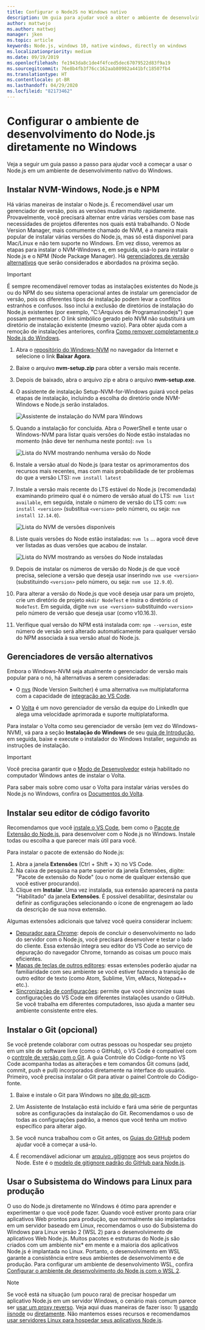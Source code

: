 ```yaml
---
title: Configurar o NodeJS no Windows nativo
description: Um guia para ajudar você a obter o ambiente de desenvolvimento do Node.js configurado diretamente no Windows.
author: mattwojo
ms.author: mattwoj
manager: jken
ms.topic: article
keywords: Node.js, windows 10, native windows, directly on windows
ms.localizationpriority: medium
ms.date: 09/19/2019
ms.openlocfilehash: fe1943da8c1de4f4fced5dec67079522d83f9a19
ms.sourcegitcommit: 76e8b4fb3f76cc162aab80982a441bfc18507fb4
ms.translationtype: HT
ms.contentlocale: pt-BR
ms.lasthandoff: 04/29/2020
ms.locfileid: "82173462"
---
```

# <a name="set-up-your-nodejs-development-environment-directly-on-windows"></a>Configurar o ambiente de desenvolvimento do Node.js diretamente no Windows

Veja a seguir um guia passo a passo para ajudar você a começar a usar o Node.js em um ambiente de desenvolvimento nativo do Windows.

## <a name="install-nvm-windows-nodejs-and-npm"></a>Instalar NVM-Windows, Node.js e NPM

Há várias maneiras de instalar o Node.js. É recomendável usar um gerenciador de versão, pois as versões mudam muito rapidamente. Provavelmente, você precisará alternar entre várias versões com base nas necessidades de projetos diferentes nos quais está trabalhando. O Node Version Manager, mais comumente chamado de NVM, é a maneira mais popular de instalar várias versões do Node.js, mas só está disponível para Mac/Linux e não tem suporte no Windows. Em vez disso, veremos as etapas para instalar o NVM-Windows e, em seguida, usá-lo para instalar o Node.js e o NPM (Node Package Manager). Há [gerenciadores de versão alternativos](#alternative-version-managers) que serão considerados e abordados na próxima seção.

> [!IMPORTANT]
> É sempre recomendável remover todas as instalações existentes do Node.js ou do NPM do seu sistema operacional antes de instalar um gerenciador de versão, pois os diferentes tipos de instalação podem levar a conflitos estranhos e confusos. Isso inclui a exclusão de diretórios de instalação do Node.js existentes (por exemplo, "C:\Arquivos de Programas\nodejs") que possam permanecer. O link simbólico gerado pelo NVM não substituirá um diretório de instalação existente (mesmo vazio). Para obter ajuda com a remoção de instalações anteriores, confira [Como remover completamente o Node.js do Windows](https://stackoverflow.com/questions/20711240/how-to-completely-remove-node-js-from-windows).

1. Abra o [repositório do Windows-NVM](https://github.com/coreybutler/nvm-windows#node-version-manager-nvm-for-windows) no navegador da Internet e selecione o link **Baixar Agora**.
2. Baixe o arquivo **nvm-setup.zip** para obter a versão mais recente.
3. Depois de baixado, abra o arquivo zip e abra o arquivo **nvm-setup.exe**.
4. O assistente de instalação Setup-NVM-for-Windows guiará você pelas etapas de instalação, incluindo a escolha do diretório onde NVM-Windows e Node.js serão instalados.

    ![Assistente de instalação do NVM para Windows](../images/install-nvm-for-windows-wizard.png)

5. Quando a instalação for concluída. Abra o PowerShell e tente usar o Windows-NVM para listar quais versões do Node estão instaladas no momento (não deve ter nenhuma neste ponto): `nvm ls`

    ![Lista do NVM mostrando nenhuma versão do Node](../images/windows-nvm-powershell-no-node.png)

6. Instale a versão atual do Node.js (para testar os aprimoramentos dos recursos mais recentes, mas com mais probabilidade de ter problemas do que a versão LTS): `nvm install latest`

7. Instale a versão mais recente do LTS estável do Node.js (recomendada) examinando primeiro qual é o número de versão atual do LTS: `nvm list available`, em seguida, instale o número de versão do LTS com: `nvm install <version>` (substitua `<version>` pelo número, ou seja: `nvm install 12.14.0`).

    ![Lista do NVM de versões disponíveis](../images/windows-nvm-list.png)

8. Liste quais versões do Node estão instaladas: `nvm ls` ... agora você deve ver listadas as duas versões que acabou de instalar.

    ![Lista do NVM mostrando as versões do Node instaladas](../images/windows-nvm-node-installs.png)

9. Depois de instalar os números de versão do Node.js de que você precisa, selecione a versão que deseja usar inserindo `nvm use <version>` (substituindo `<version>` pelo número, ou seja: `nvm use 12.9.0`).

10. Para alterar a versão do Node.js que você deseja usar para um projeto, crie um diretório de projeto `mkdir NodeTest` e insira o diretório `cd NodeTest`. Em seguida, digite `nvm use <version>` substituindo `<version>` pelo número de versão que deseja usar (como v10.16.3).

11. Verifique qual versão do NPM está instalada com: `npm --version`, este número de versão será alterado automaticamente para qualquer versão do NPM associada à sua versão atual do Node.js.

## <a name="alternative-version-managers"></a>Gerenciadores de versão alternativos

Embora o Windows-NVM seja atualmente o gerenciador de versão mais popular para o nó, há alternativas a serem consideradas:

- O [nvs](https://github.com/jasongin/nvs) (Node Version Switcher) é uma alternativa `nvm` multiplataforma com a capacidade de [integração ao VS Code](https://github.com/jasongin/nvs/blob/master/doc/VSCODE.md).

- O [Volta](https://github.com/volta-cli/volta#installing-volta) é um novo gerenciador de versão da equipe do LinkedIn que alega uma velocidade aprimorada e suporte multiplataforma.

Para instalar o Volta como seu gerenciador de versão (em vez do Windows-NVM), vá para a seção **Instalação do Windows** de seu [guia de Introdução](https://docs.volta.sh/guide/getting-started), em seguida, baixe e execute o instalador do Windows Installer, seguindo as instruções de instalação.

> [!IMPORTANT]
> Você precisa garantir que o [Modo de Desenvolvedor](https://docs.microsoft.com/windows/uwp/get-started/enable-your-device-for-development#accessing-settings-for-developers) esteja habilitado no computador Windows antes de instalar o Volta.

Para saber mais sobre como usar o Volta para instalar várias versões do Node.js no Windows, confira os [Documentos do Volta](https://docs.volta.sh/guide/understanding#managing-your-toolchain).

## <a name="install-your-favorite-code-editor"></a>Instalar seu editor de código favorito

Recomendamos que você [instale o VS Code](https://code.visualstudio.com), bem como o [Pacote de Extensão do Node.js](https://marketplace.visualstudio.com/items?itemName=waderyan.nodejs-extension-pack), para desenvolver com o Node.js no Windows. Instale todas ou escolha a que parecer mais útil para você.

Para instalar o pacote de extensão do Node.js:

1. Abra a janela **Extensões** (Ctrl + Shift + X) no VS Code.
2. Na caixa de pesquisa na parte superior da janela Extensões, digite: "Pacote de extensão do Node" (ou o nome de qualquer extensão que você estiver procurando).
3. Clique em **Instalar**. Uma vez instalada, sua extensão aparecerá na pasta "Habilitado" da janela **Extensões**. É possível desabilitar, desinstalar ou definir as configurações selecionando o ícone de engrenagem ao lado da descrição de sua nova extensão.

Algumas extensões adicionais que talvez você queira considerar incluem:

- [Depurador para Chrome](https://code.visualstudio.com/blogs/2016/02/23/introducing-chrome-debugger-for-vs-code): depois de concluir o desenvolvimento no lado do servidor com o Node.js, você precisará desenvolver e testar o lado do cliente. Essa extensão integra seu editor do VS Code ao serviço de depuração do navegador Chrome, tornando as coisas um pouco mais eficientes.
- [Mapas de teclas de outros editores](https://marketplace.visualstudio.com/search?target=VSCode&category=Keymaps&sortBy=Downloads): essas extensões poderão ajudar na familiaridade com seu ambiente se você estiver fazendo a transição de outro editor de texto (como Atom, Sublime, Vim, eMacs, Notepad++ etc.).
- [Sincronização de configurações](https://marketplace.visualstudio.com/items?itemName=Shan.code-settings-sync): permite que você sincronize suas configurações do VS Code em diferentes instalações usando o GitHub. Se você trabalha em diferentes computadores, isso ajuda a manter seu ambiente consistente entre eles.

## <a name="install-git-optional"></a>Instalar o Git (opcional)

Se você pretende colaborar com outras pessoas ou hospedar seu projeto em um site de software livre (como o GitHub), o VS Code é compatível com o [controle de versão com o Git](https://code.visualstudio.com/docs/editor/versioncontrol#_git-support). A guia Controle do Código-fonte no VS Code acompanha todas as alterações e tem comandos Git comuns (add, commit, push e pull) incorporados diretamente na interface do usuário. Primeiro, você precisa instalar o Git para ativar o painel Controle do Código-fonte.

1. Baixe e instale o Git para Windows no [site do git-scm](https://git-scm.com/download/win).

2. Um Assistente de Instalação está incluído e fará uma série de perguntas sobre as configurações da instalação do Git. Recomendamos o uso de todas as configurações padrão, a menos que você tenha um motivo específico para alterar algo.

3. Se você nunca trabalhou com o Git antes, os [Guias do GitHub](https://guides.github.com/) podem ajudar você a começar a usá-lo.

4. É recomendável adicionar um [arquivo .gitignore](https://help.github.com/en/articles/ignoring-files) aos seus projetos do Node. Este é o [modelo de gitignore padrão do GitHub para Node.js](https://github.com/github/gitignore/blob/master/Node.gitignore).

## <a name="use-windows-subsystem-for-linux-for-production"></a>Usar o Subsistema do Windows para Linux para produção

O uso do Node.js diretamente no Windows é ótimo para aprender e experimentar o que você pode fazer. Quando você estiver pronto para criar aplicativos Web prontos para produção, que normalmente são implantados em um servidor baseado em Linux, recomendamos o uso do Subsistema do Windows para Linux versão 2 (WSL 2) para o desenvolvimento de aplicativos Web Node.js. Muitos pacotes e estruturas do Node.js são criados com um ambiente nix* em mente e a maioria dos aplicativos Node.js é implantada no Linux. Portanto, o desenvolvimento em WSL garante a consistência entre seus ambientes de desenvolvimento e de produção. Para configurar um ambiente de desenvolvimento WSL, confira [Configurar o ambiente de desenvolvimento do Node.js com o WSL 2](./setup-on-wsl2.md).

> [!NOTE]
> Se você está na situação (um pouco rara) de precisar hospedar um aplicativo Node.js em um servidor Windows, o cenário mais comum parece ser [usar um proxy reverso](https://medium.com/intrinsic/why-should-i-use-a-reverse-proxy-if-node-js-is-production-ready-5a079408b2ca). Veja aqui duas maneiras de fazer isso: 1) [usando iisnode](https://harveywilliams.net/blog/installing-iisnode) ou [diretamente](https://dev.to/petereysermans/hosting-a-node-js-application-on-windows-with-iis-as-reverse-proxy-397b). Não mantemos esses recursos e recomendamos [usar servidores Linux para hospedar seus aplicativos Node.js](https://docs.microsoft.com/azure/app-service/app-service-web-get-started-nodejs).
